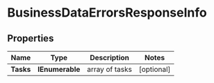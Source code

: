 # BusinessDataErrorsResponseInfo


## Properties

| Name | Type | Description | Notes |
|------------ | ------------- | ------------- | -------------|
**Tasks** | **IEnumerable<BusinessDataErrorsTaskInfo>** | array of tasks |[optional]|